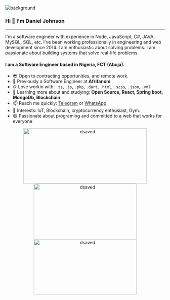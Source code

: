 ![background](https://www.dsaved.com/img/github/cat.png)
### Hi 👋 I'm Daniel Johnson
---

I'm a software engineer with experience in Node, JavaScript, C#, JAVA, MySQL, SQL, etc. I've been working professionally in engineering and web development since 2014. I am enthusiastic about solving problems. I am passionate about building systems that solve real-life problems.

#### I am a Software Engineer based in Nigeria, FCT (Abuja).

- 😎 Open to contracting opportunities,  and remote work.
- 🏢 Previously a Software Engineer at **Afrifanom**
- ⚙️ Love workin with: `.ts`, `.js`, `.php`, `.dart`, `.html`, `.scss`, `.json`, `.yml`
- 🌱 Learning more about and studying: **Open Source, React, Spring boot, MongoDb, Blockchain**
- 📫 Reach me quickly: <a href="https://t.me/dsaved1">Telegram</a> or <a href="https://wa.me/+2348168778248">WhatsApp</a>
- 💜 Interests: IoT, Blockchain, cryptocurrency enthusiast, Gym.
- 😄 Passionate about programing and committed to a web that works for everyone

<div align="center">
  <a href="https://github.com/anuraghazra/github-readme-stats" title="Go to Source">
    <img
      align="center"
      height="175"
      width="390"
    src="https://github-readme-stats.vercel.app/api?username=dsaved&show_icons=true&locale=en&theme=dark&hide_border=true&ring=EBBD33"
      alt="dsaved"
    />
  </a>
  <a href="https://github.com/anuraghazra/github-readme-stats">
    <img
      width="325"
      height="175"
      align="center"
      src="https://github-readme-stats.vercel.app/api/top-langs?username=dsaved&show_icons=true&locale=en&layout=compact&theme=dark&hide_border=true&ring=EBBD33"
      alt="dsaved"
    />
  </a>
    <a href="https://github.com/anuraghazra/github-readme-stats">
    <img
      width="325"
      height="175"
      align="center"
     src="https://github-readme-streak-stats.herokuapp.com/?user=dsaved&theme=dark&hide_border=true&ring=EBBD33"
    alt="dsaved"
    />
  </a>
</div>
